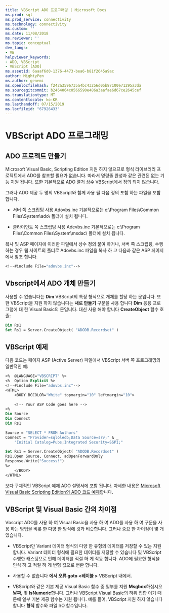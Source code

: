 ```yaml
---
title: VBScript ADO 프로그래밍 | Microsoft Docs
ms.prod: sql
ms.prod_service: connectivity
ms.technology: connectivity
ms.custom: ''
ms.date: 11/08/2018
ms.reviewer: ''
ms.topic: conceptual
dev_langs:
- VB
helpviewer_keywords:
- ADO, VBScript
- VBScript [ADO]
ms.assetid: 6aaaf6d0-1376-4473-bea6-b81f2645a9ac
author: MightyPen
ms.author: genemi
ms.openlocfilehash: f242a3596735a4bc43256d05b87100e71295a3da
ms.sourcegitcommit: b2464064c0566590e486a3aafae6d67ce2645cef
ms.translationtype: MT
ms.contentlocale: ko-KR
ms.lasthandoff: 07/15/2019
ms.locfileid: "67926433"
---
```

# <a name="vbscript-ado-programming"></a>VBScript ADO 프로그래밍
## <a name="creating-an-ado-project"></a>ADO 프로젝트 만들기  
 Microsoft Visual Basic, Scripting Edition 지원 하지 않으므로 형식 라이브러리 프로젝트에서 ADO를 참조할 필요가 없습니다. 따라서 명령줄 완성과 같은 관련된 없는 기능 지원 됩니다. 또한 기본적으로 ADO 열거 상수 VBScript에서 정의 되지 않습니다.  
  
 그러나 ADO 제공 두 명의 VBScript와 함께 사용 될 다음 정의 포함 하는 파일을 포함 합니다.  
  
-   서버 쪽 스크립팅 사용 Adovbs.inc 기본적으로는 c:\Program Files\Common Files\System\ado\ 폴더에 설치 됩니다.  
  
-   클라이언트 쪽 스크립팅 사용 Adcvbs.inc 기본적으로는 c:\Program Files\Common Files\System\msdac\ 폴더에 설치 됩니다.  
  
 복사 및 ASP 페이지에 이러한 파일에서 상수 정의 붙여 하거나, 서버 쪽 스크립팅, 수행 하는 경우 웹 사이트의 폴더로 Adovbs.inc 파일을 복사 하 고 다음과 같은 ASP 페이지에서 참조 합니다.  
  
```vb
<!--#include File="adovbs.inc"-->  
```  
  
## <a name="creating-ado-objects-in-vbscript"></a>Vbscript에서 ADO 개체 만들기  
 사용할 수 없습니다는 **Dim** VBScript의 특정 형식으로 개체를 할당 하는 문입니다. 또한 VBScript을 지원 하지 않습니다는 **새로 만들기** 구문을 사용 합니다 **Dim** 응용 프로그램에 대 한 Visual Basic의 문입니다. 대신 사용 해야 합니다 **CreateObject** 함수 호출:  
  
```vb
Dim Rs1  
Set Rs1 = Server.CreateObject( "ADODB.Recordset" )  
```  
  
## <a name="vbscript-examples"></a>VBScript 예제  
 다음 코드는 페이지 ASP (Active Server) 파일에서 VBScript 서버 쪽 프로그래밍의 일반적인 예:  
  
```vb
<%  @LANGUAGE="VBSCRIPT" %>  
<%  Option Explicit %>  
<!--#include File="adovbs.inc"-->  
<HTML>  
    <BODY BGCOLOR="White" topmargin="10" leftmargin="10">  
  
    <!-- Your ASP Code goes here -->  
<%  
Dim Source  
Dim Connect  
Dim Rs1  
  
Source = "SELECT * FROM Authors"  
Connect = "Provider=sqloledb;Data Source=srv;" & _  
    "Initial Catalog=Pubs;Integrated Security=SSPI;"  
  
Set Rs1 = Server.CreateObject( "ADODB.Recordset" )  
Rs1.Open Source, Connect, adOpenForwardOnly  
Response.Write("Success!")  
%>  
    </BODY>  
</HTML>  
```  
  
 보다 구체적인 VBScript 예제 ADO 설명서에 포함 됩니다. 자세한 내용은 [Microsoft Visual Basic Scripting Edition의 ADO 코드 예제](../../../ado/reference/ado-api/ado-code-examples-vbscript.md)합니다.  
  
## <a name="differences-between-vbscript-and-visual-basic"></a>VBScript 및 Visual Basic 간의 차이점  
 Vbscript ADO를 사용 하 여 Visual Basic을 사용 하 여 ADO를 사용 하 여 구문을 사용 하는 방법을 비롯 한 다양 한 방식에 것과 비슷합니다. 그러나 중요 한 차이점이 몇 개 있습니다.  
  
-   VBScript만 Variant 데이터 형식의 다양 한 유형의 데이터를 저장할 수 있는 지원 합니다. Variant 데이터 형식에 필요한 데이터를 저장할 수 있습니다 및 VBScript 수행한 캐스팅으로 인해 데이터를 적절 하 게 작동 합니다. ADO에 필요한 형식을 인식 하 고 적절 하 게 변형 값으로 변환 합니다.  
  
-   사용할 수 없습니다 **에서 오류 goto \<레이블 >** VBScript 내에서.  
  
-   VBScript와 같은 기본 제공 Visual Basic 함수 중 일부를 지원 **Msgbox**하십시오 **날짜**, 및 **IsNumeric**합니다. 그러나 VBScript Visual Basic의 하위 집합 이기 때문에 일부 기본 제공 함수는 지원 됩니다. 예를 들어, VBScript 지원 하지 않습니다 합니다 **형식** 함수와 파일 I/O 함수입니다.
